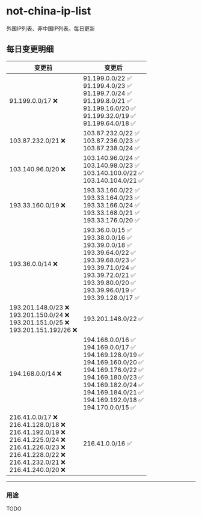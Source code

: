 # not-china-ip-list
外国IP列表、非中国IP列表。每日更新

每日变更明细
--------------------
|  变更前   | 变更后 |
|  ----  | ----  |
|  91.199.0.0/17 :x:  | 91.199.0.0/22 :white_check_mark: <br> 91.199.4.0/23 :white_check_mark: <br> 91.199.7.0/24 :white_check_mark: <br> 91.199.8.0/21 :white_check_mark: <br> 91.199.16.0/20 :white_check_mark: <br> 91.199.32.0/19 :white_check_mark: <br> 91.199.64.0/18 :white_check_mark: <br>  | 
|  103.87.232.0/21 :x:  | 103.87.232.0/22 :white_check_mark: <br> 103.87.236.0/23 :white_check_mark: <br> 103.87.238.0/24 :white_check_mark: <br>  | 
|  103.140.96.0/20 :x:  | 103.140.96.0/24 :white_check_mark: <br> 103.140.98.0/23 :white_check_mark: <br> 103.140.100.0/22 :white_check_mark: <br> 103.140.104.0/21 :white_check_mark: <br>  | 
|  193.33.160.0/19 :x:  | 193.33.160.0/22 :white_check_mark: <br> 193.33.164.0/23 :white_check_mark: <br> 193.33.166.0/24 :white_check_mark: <br> 193.33.168.0/21 :white_check_mark: <br> 193.33.176.0/20 :white_check_mark: <br>  | 
|  193.36.0.0/14 :x:  | 193.36.0.0/15 :white_check_mark: <br> 193.38.0.0/16 :white_check_mark: <br> 193.39.0.0/18 :white_check_mark: <br> 193.39.64.0/22 :white_check_mark: <br> 193.39.68.0/23 :white_check_mark: <br> 193.39.71.0/24 :white_check_mark: <br> 193.39.72.0/21 :white_check_mark: <br> 193.39.80.0/20 :white_check_mark: <br> 193.39.96.0/19 :white_check_mark: <br> 193.39.128.0/17 :white_check_mark: <br>  | 
|  193.201.148.0/23 :x: <br> 193.201.150.0/24 :x: <br> 193.201.151.0/25 :x: <br> 193.201.151.192/26 :x: <br> | 193.201.148.0/22 :white_check_mark: | 
|  194.168.0.0/14 :x:  | 194.168.0.0/16 :white_check_mark: <br> 194.169.0.0/17 :white_check_mark: <br> 194.169.128.0/19 :white_check_mark: <br> 194.169.160.0/20 :white_check_mark: <br> 194.169.176.0/22 :white_check_mark: <br> 194.169.180.0/23 :white_check_mark: <br> 194.169.182.0/24 :white_check_mark: <br> 194.169.184.0/21 :white_check_mark: <br> 194.169.192.0/18 :white_check_mark: <br> 194.170.0.0/15 :white_check_mark: <br>  | 
|  216.41.0.0/17 :x: <br> 216.41.128.0/18 :x: <br> 216.41.192.0/19 :x: <br> 216.41.225.0/24 :x: <br> 216.41.226.0/23 :x: <br> 216.41.228.0/22 :x: <br> 216.41.232.0/21 :x: <br> 216.41.240.0/20 :x: <br> | 216.41.0.0/16 :white_check_mark: | 

--------------------
### 用途
TODO

